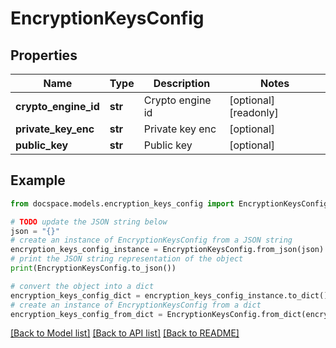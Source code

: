 # EncryptionKeysConfig


## Properties

Name | Type | Description | Notes
------------ | ------------- | ------------- | -------------
**crypto_engine_id** | **str** | Crypto engine id | [optional] [readonly] 
**private_key_enc** | **str** | Private key enc | [optional] 
**public_key** | **str** | Public key | [optional] 

## Example

```python
from docspace.models.encryption_keys_config import EncryptionKeysConfig

# TODO update the JSON string below
json = "{}"
# create an instance of EncryptionKeysConfig from a JSON string
encryption_keys_config_instance = EncryptionKeysConfig.from_json(json)
# print the JSON string representation of the object
print(EncryptionKeysConfig.to_json())

# convert the object into a dict
encryption_keys_config_dict = encryption_keys_config_instance.to_dict()
# create an instance of EncryptionKeysConfig from a dict
encryption_keys_config_from_dict = EncryptionKeysConfig.from_dict(encryption_keys_config_dict)
```
[[Back to Model list]](../README.md#documentation-for-models) [[Back to API list]](../README.md#documentation-for-api-endpoints) [[Back to README]](../README.md)


